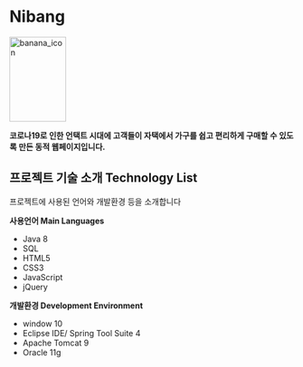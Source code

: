 

# Nibang 
<img src="https://user-images.githubusercontent.com/74236645/111464305-f19c5a80-8763-11eb-8f04-abab7bb3d7a7.png" alt="banana_icon" width=100 height=150>

__코로나19로 인한 언택트 시대에 고객들이 자택에서 가구를 쉽고 편리하게 구매할 수 있도록 만든 동적 웹페이지입니다.__


## 프로젝트 기술 소개 Technology List
프로젝트에 사용된 언어와 개발환경 등을 소개합니다

__사용언어 Main Languages__
- Java 8
- SQL
- HTML5
- CSS3
- JavaScript 
- jQuery 



__개발환경  Development Environment__
- window 10
- Eclipse IDE/ Spring Tool Suite 4
- Apache Tomcat 9
- Oracle 11g
 

